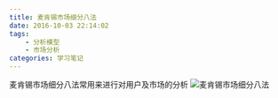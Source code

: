 ```yaml
---
title: 麦肯锡市场细分八法
date: 2016-10-03 22:14:02
tags:
    - 分析模型
    - 市场分析
categories: 学习笔记
---
```

麦肯锡市场细分八法常用来进行对用户及市场的分析
![麦肯锡市场细分八法](http://ww1.sinaimg.cn/large/006agIcvly1g0jo8ds27rj30sd0hdwgn.jpg)